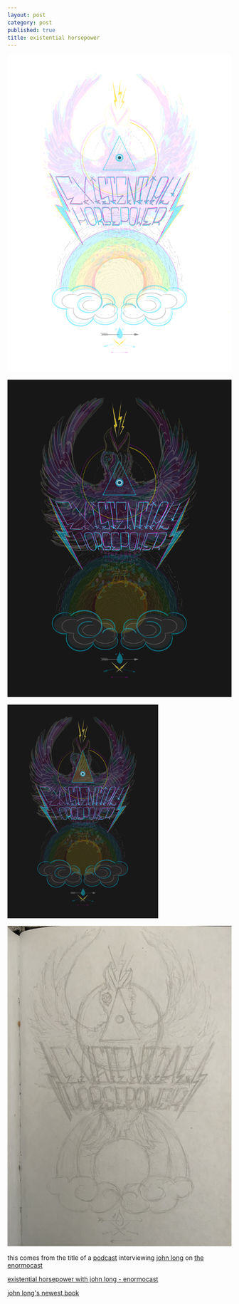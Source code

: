 ```yaml
---
layout: post
category: post
published: true
title: existential horsepower
---
```

![existential horsepower light](/media/ehp/existential-horsepower-light.png)
<!--more-->   
  
  
![existential horsepower dark](/media/ehp/existential-horsepower-dark.png)  
    
![existential horsepower gif](/media/ehp/existential-horsepower-web.gif)  
     
![existential horsepower sketch](/media/ehp/existential-horsepower-sketch.jpeg)  
    
  
this comes from the title of a [podcast][1] interviewing [john long][2] on [the enormocast][3]  
  
[existential horsepower with john long - enormocast][1]  
  
[john long's newest book][4]  
  
  
  
[1]:https://enormocast.com/2021/07/enormocast-223-john-long-existential-horsepower/
[2]:https://en.wikipedia.org/wiki/John_Long_(climber)
[3]:https://enormocast.com
[4]:https://www.diangelopublications.com/books/icarus-syndrome?rq=icarus
